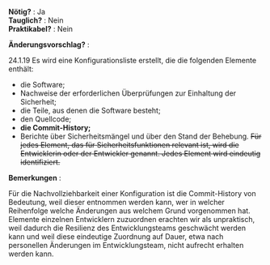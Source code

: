 **Nötig?** : Ja </br>
**Tauglich?** : Nein </br>
**Praktikabel?** : Nein </br>

**Änderungsvorschlag?** :

24.1.19 Es wird eine Konfigurationsliste erstellt, die die folgenden Elemente enthält:
- die Software;
- Nachweise der erforderlichen Überprüfungen zur Einhaltung der Sicherheit;
- die Teile, aus denen die Software besteht;
- den Quellcode;
- **die Commit-History;**
- Berichte über Sicherheitsmängel und über den Stand der Behebung. ~~Für jedes Element, das für Sicherheitsfunktionen relevant ist, wird die Entwicklerin oder der Entwickler genannt. Jedes Element wird eindeutig identifiziert.~~


**Bemerkungen** :

Für die Nachvollziehbarkeit einer Konfiguration ist die Commit-History von Bedeutung, weil dieser entnommen werden kann, wer in welcher Reihenfolge welche Änderungen aus welchem Grund vorgenommen hat. Elemente einzelnen Entwicklern zuzuordnen erachten wir als unpraktisch, weil dadurch die Resilienz des Entwicklungsteams geschwächt werden kann und weil diese eindeutige Zuordnung auf Dauer, etwa nach personellen Änderungen im Entwicklungsteam, nicht aufrecht erhalten werden kann. 

